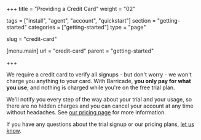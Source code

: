 +++
title = "Providing a Credit Card"
weight = "02"

tags = ["install", "agent", "account", "quickstart"]
section = "getting-started"
categories = ["getting-started"]
type = "page"

slug = "credit-card"

[menu.main]
    url = "credit-card"
    parent = "getting-started"

+++

We require a credit card to verify all signups - but don't worry - we won't charge you anything to your card. With Barricade, **you only pay for what you use**; and nothing is charged while you're on the free trial plan.

We'll notify you every step of the way about your trial and your usage, so there are no hidden charges and you can cancel your account at any time without headaches. See [our pricing page](https://barricade.io/pricing/) for more information.

If you have any questions about the trial signup or our pricing plans, [let us know](https://barricade.io/about/#contact-info).
